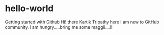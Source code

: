 # hello-world
Getting started with Github
Hi! there Kartik Tripathy here
I am new to GitHub community.
i am hungry.....bring me some maggii....!!
